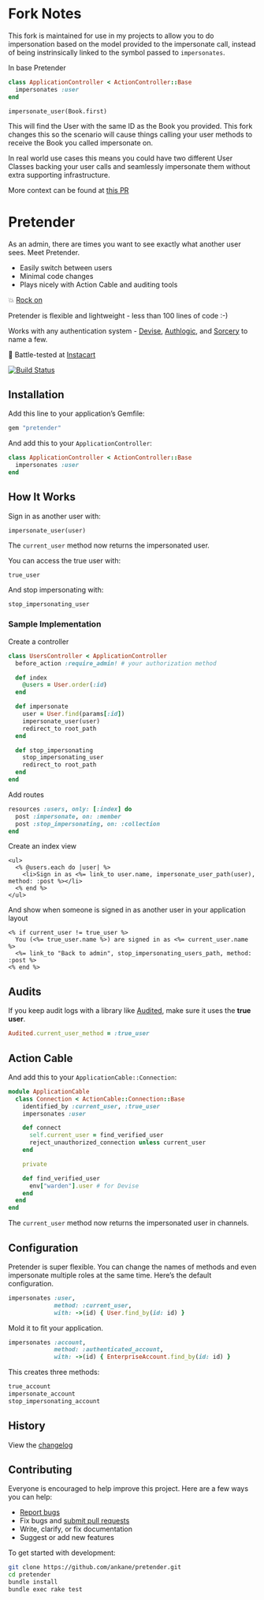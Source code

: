 # Fork Notes

This fork is maintained for use in my projects to allow you to do impersonation based on the model provided to the impersonate call, instead of being instrinsically linked to the symbol passed to `impersonates`. 

In base Pretender 

```ruby
class ApplicationController < ActionController::Base
  impersonates :user
end
```

```
impersonate_user(Book.first)
```

This will find the User with the same ID as the Book you provided. This fork changes this so the scenario will cause things calling your user methods to receive the Book you called impersonate on.

In real world use cases this means you could have two different User Classes backing your user calls and seamlessly impersonate them without extra supporting infrastructure.

More context can be found at [this PR](https://github.com/ankane/pretender/pull/58)

# Pretender

As an admin, there are times you want to see exactly what another user sees. Meet Pretender.

- Easily switch between users
- Minimal code changes
- Plays nicely with Action Cable and auditing tools

:boom: [Rock on](https://www.youtube.com/watch?v=SBjQ9tuuTJQ)

Pretender is flexible and lightweight - less than 100 lines of code :-)

Works with any authentication system - [Devise](https://github.com/plataformatec/devise), [Authlogic](https://github.com/binarylogic/authlogic), and [Sorcery](https://github.com/Sorcery/sorcery) to name a few.

:tangerine: Battle-tested at [Instacart](https://www.instacart.com/opensource)

[![Build Status](https://github.com/ankane/pretender/workflows/build/badge.svg?branch=master)](https://github.com/ankane/pretender/actions)

## Installation

Add this line to your application’s Gemfile:

```ruby
gem "pretender"
```

And add this to your `ApplicationController`:

```ruby
class ApplicationController < ActionController::Base
  impersonates :user
end
```

## How It Works

Sign in as another user with:

```
impersonate_user(user)
```

The `current_user` method now returns the impersonated user.

You can access the true user with:

```
true_user
```

And stop impersonating with:

```ruby
stop_impersonating_user
```

### Sample Implementation

Create a controller

```ruby
class UsersController < ApplicationController
  before_action :require_admin! # your authorization method

  def index
    @users = User.order(:id)
  end

  def impersonate
    user = User.find(params[:id])
    impersonate_user(user)
    redirect_to root_path
  end

  def stop_impersonating
    stop_impersonating_user
    redirect_to root_path
  end
end
```

Add routes

```ruby
resources :users, only: [:index] do
  post :impersonate, on: :member
  post :stop_impersonating, on: :collection
end
```

Create an index view

```erb
<ul>
  <% @users.each do |user| %>
    <li>Sign in as <%= link_to user.name, impersonate_user_path(user), method: :post %></li>
  <% end %>
</ul>
```

And show when someone is signed in as another user in your application layout

```erb
<% if current_user != true_user %>
  You (<%= true_user.name %>) are signed in as <%= current_user.name %>
  <%= link_to "Back to admin", stop_impersonating_users_path, method: :post %>
<% end %>
```

## Audits

If you keep audit logs with a library like [Audited](https://github.com/collectiveidea/audited), make sure it uses the **true user**.

```ruby
Audited.current_user_method = :true_user
```

## Action Cable

And add this to your `ApplicationCable::Connection`:

```ruby
module ApplicationCable
  class Connection < ActionCable::Connection::Base
    identified_by :current_user, :true_user
    impersonates :user

    def connect
      self.current_user = find_verified_user
      reject_unauthorized_connection unless current_user
    end

    private

    def find_verified_user
      env["warden"].user # for Devise
    end
  end
end
```

The `current_user` method now returns the impersonated user in channels.

## Configuration

Pretender is super flexible. You can change the names of methods and even impersonate multiple roles at the same time. Here’s the default configuration.

```ruby
impersonates :user,
             method: :current_user,
             with: ->(id) { User.find_by(id: id) }
```

Mold it to fit your application.

```ruby
impersonates :account,
             method: :authenticated_account,
             with: ->(id) { EnterpriseAccount.find_by(id: id) }
```

This creates three methods:

```ruby
true_account
impersonate_account
stop_impersonating_account
```

## History

View the [changelog](https://github.com/ankane/pretender/blob/master/CHANGELOG.md)

## Contributing

Everyone is encouraged to help improve this project. Here are a few ways you can help:

- [Report bugs](https://github.com/ankane/pretender/issues)
- Fix bugs and [submit pull requests](https://github.com/ankane/pretender/pulls)
- Write, clarify, or fix documentation
- Suggest or add new features

To get started with development:

```sh
git clone https://github.com/ankane/pretender.git
cd pretender
bundle install
bundle exec rake test
```
